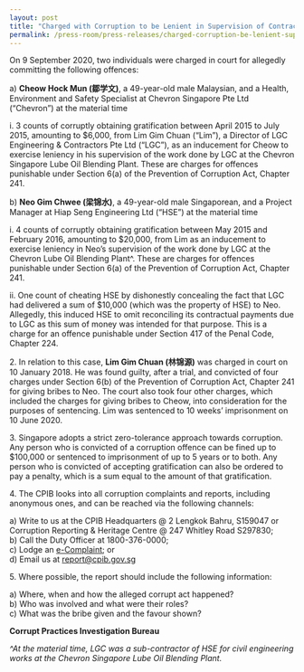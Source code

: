 ```yaml
---
layout: post
title: "Charged with Corruption to be Lenient in Supervision of Contractor Work"
permalink: /press-room/press-releases/charged-corruption-be-lenient-supervision-contractor-work/
---
```

On 9 September 2020, two individuals were charged in court for allegedly committing the following offences: 

a)    **Cheow Hock Mun (鄒学文)**, a 49-year-old male Malaysian, and a Health, Environment and  Safety Specialist at Chevron Singapore Pte Ltd (“Chevron”) at the material time

i.    3 counts of corruptly obtaining gratification between April 2015 to July 2015, amounting to $6,000, from Lim Gim Chuan (“Lim”), a Director of LGC Engineering & Contractors Pte Ltd (“LGC”), as an inducement for Cheow to exercise leniency in his supervision of the work done by LGC at the Chevron Singapore Lube Oil Blending Plant. These are charges for offences punishable under Section 6(a) of the Prevention of Corruption Act, Chapter 241.

b)    **Neo Gim Chwee (梁锦水)**, a 49-year-old male Singaporean, and a Project Manager at Hiap Seng Engineering Ltd (“HSE”) at the material time

i.    4 counts of corruptly obtaining gratification between May 2015 and February 2016, amounting to $20,000, from Lim as an inducement to exercise leniency in Neo’s supervision of the work done by LGC at the Chevron Lube Oil Blending Plant^. These are charges for offences punishable under Section 6(a) of the Prevention of Corruption Act, Chapter 241. 

ii.     One count of cheating HSE by dishonestly concealing the fact that LGC had delivered a sum of $10,000 (which was the property of HSE) to Neo. Allegedly, this induced HSE to omit reconciling its contractual payments due to LGC as this sum of money was intended for that purpose. This is a charge for an offence punishable under Section 417 of the Penal Code, Chapter 224.

2\.          In relation to this case, **Lim Gim Chuan (林锦源)** was charged in court on 10 January 2018.  He was found guilty, after a trial, and convicted of four charges under Section 6(b) of the Prevention of Corruption Act, Chapter 241 for giving bribes to Neo. The court also took four other charges, which included the charges for giving bribes to Cheow, into consideration for the purposes of sentencing. Lim was sentenced to 10 weeks’ imprisonment on 10 June 2020.

3\.         Singapore adopts a strict zero-tolerance approach towards corruption. Any person who is convicted of a corruption offence can be fined up to $100,000 or sentenced to imprisonment of up to 5 years or to both. Any person who is convicted of accepting gratification can also be ordered to pay a penalty, which is a sum equal to the amount of that gratification.

4\.         The CPIB looks into all corruption complaints and reports, including anonymous ones, and can be reached via the following channels:

a) Write to us at the CPIB Headquarters @ 2 Lengkok Bahru, S159047 or Corruption Reporting & Heritage Centre @ 247 Whitley Road S297830;<br />
b) Call the Duty Officer at 1800-376-0000;<br />
c) Lodge an [e-Complaint](/e-services/e-complaint-for-corrupt-conduct); or<br>
d) Email us at <a class="spamspan" href="mailto:report@cpib.gov.sg">report@cpib.gov.sg</a>

5\.        Where possible, the report should include the following information:

a) Where, when and how the alleged corrupt act happened?<br />
b) Who was involved and what were their roles?<br />
c) What was the bribe given and the favour shown?

**Corrupt Practices Investigation Bureau**

*^At the material time, LGC was a sub-contractor of HSE for civil engineering works at the Chevron Singapore Lube Oil Blending Plant.*
